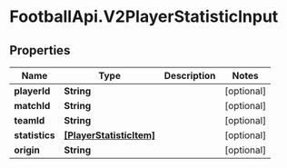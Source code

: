 # FootballApi.V2PlayerStatisticInput

## Properties
Name | Type | Description | Notes
------------ | ------------- | ------------- | -------------
**playerId** | **String** |  | [optional] 
**matchId** | **String** |  | [optional] 
**teamId** | **String** |  | [optional] 
**statistics** | [**[PlayerStatisticItem]**](PlayerStatisticItem.md) |  | [optional] 
**origin** | **String** |  | [optional] 
